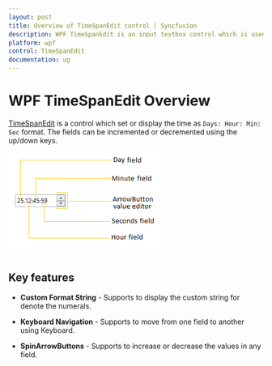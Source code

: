 ```yaml
---
layout: post
title: Overview of TimeSpanEdit control | Syncfusion
description: WPF TimeSpanEdit is an input textbox control which is used to modify the timespan values in your application.
platform: wpf
control: TimeSpanEdit
documentation: ug
---
```


# WPF TimeSpanEdit Overview

[TimeSpanEdit](https://help.syncfusion.com/cr/wpf/Syncfusion.Shared.Wpf~Syncfusion.Windows.Shared.TimeSpanEdit.html) is a control which set or display the time as `Days: Hour: Min: Sec` format. The fields can be incremented or decremented using the up/down keys. 

![TimeSpanEdit control structure](Getting-Started_images/Control_Structure.png)

## Key features

* **Custom Format String** - Supports to display the custom string for denote the numerals.

* **Keyboard Navigation** - Supports to move from one field to another using Keyboard.

* **SpinArrowButtons** - Supports to increase or decrease the values in any field.
